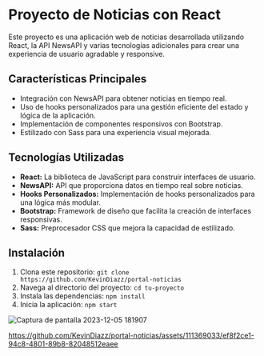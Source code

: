 # Proyecto de Noticias con React

Este proyecto es una aplicación web de noticias desarrollada utilizando React, la API NewsAPI y varias tecnologías adicionales para crear una experiencia de usuario agradable y responsive.

## Características Principales

- Integración con NewsAPI para obtener noticias en tiempo real.
- Uso de hooks personalizados para una gestión eficiente del estado y lógica de la aplicación.
- Implementación de componentes responsivos con Bootstrap.
- Estilizado con Sass para una experiencia visual mejorada.

## Tecnologías Utilizadas

- **React:** La biblioteca de JavaScript para construir interfaces de usuario.
- **NewsAPI:** API que proporciona datos en tiempo real sobre noticias.
- **Hooks Personalizados:** Implementación de hooks personalizados para una lógica más modular.
- **Bootstrap:** Framework de diseño que facilita la creación de interfaces responsivas.
- **Sass:** Preprocesador CSS que mejora la capacidad de estilizado.

## Instalación

1. Clona este repositorio: `git clone https://github.com/KevinDiazz/portal-noticias`
2. Navega al directorio del proyecto: `cd tu-proyecto`
3. Instala las dependencias: `npm install`
4. Inicia la aplicación: `npm start`

![Captura de pantalla 2023-12-05 181907](https://github.com/KevinDiazz/portal-noticias/assets/111369033/ce26bc71-75d2-433d-b4ec-d4a1bece4e41)


https://github.com/KevinDiazz/portal-noticias/assets/111369033/ef8f2ce1-94c8-4801-89b8-82048512eaee



